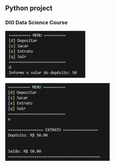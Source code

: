 ## Python project

### DIO Data Science Course

![Example](https://github.com/amandafuruta/bank-exercise-python/blob/main/assets/menu.png)

![Example](https://github.com/amandafuruta/bank-exercise-python/blob/main/assets/menu01.png)

